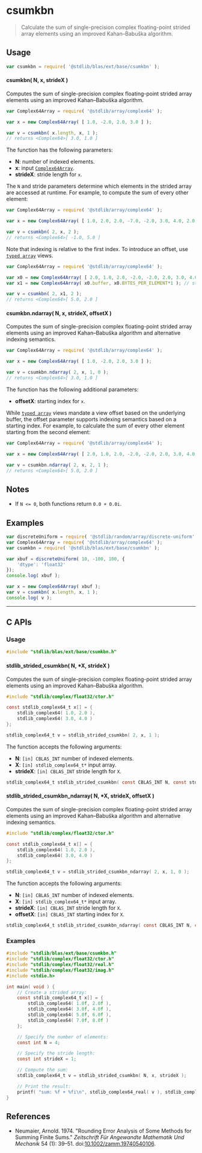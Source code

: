 <!--

@license Apache-2.0

Copyright (c) 2025 The Stdlib Authors.

Licensed under the Apache License, Version 2.0 (the "License");
you may not use this file except in compliance with the License.
You may obtain a copy of the License at

   http://www.apache.org/licenses/LICENSE-2.0

Unless required by applicable law or agreed to in writing, software
distributed under the License is distributed on an "AS IS" BASIS,
WITHOUT WARRANTIES OR CONDITIONS OF ANY KIND, either express or implied.
See the License for the specific language governing permissions and
limitations under the License.

-->

# csumkbn

> Calculate the sum of single-precision complex floating-point strided array elements using an improved Kahan–Babuška algorithm.

<section class="intro">

</section>

<!-- /.intro -->

<section class="usage">

## Usage

```javascript
var csumkbn = require( '@stdlib/blas/ext/base/csumkbn' );
```

#### csumkbn( N, x, strideX )

Computes the sum of single-precision complex floating-point strided array elements using an improved Kahan–Babuška algorithm.

```javascript
var Complex64Array = require( '@stdlib/array/complex64' );

var x = new Complex64Array( [ 1.0, -2.0, 2.0, 3.0 ] );

var v = csumkbn( x.length, x, 1 );
// returns <Complex64>[ 3.0, 1.0 ]
```

The function has the following parameters:

-   **N**: number of indexed elements.
-   **x**: input [`Complex64Array`][@stdlib/array/complex64].
-   **strideX**: stride length for `x`.

The `N` and stride parameters determine which elements in the strided array are accessed at runtime. For example, to compute the sum of every other element:

```javascript
var Complex64Array = require( '@stdlib/array/complex64' );

var x = new Complex64Array( [ 1.0, 2.0, 2.0, -7.0, -2.0, 3.0, 4.0, 2.0 ] );

var v = csumkbn( 2, x, 2 );
// returns <Complex64>[ -1.0, 5.0 ]
```

Note that indexing is relative to the first index. To introduce an offset, use [`typed array`][mdn-typed-array] views.

<!-- eslint-disable stdlib/capitalized-comments -->

```javascript
var Complex64Array = require( '@stdlib/array/complex64' );

var x0 = new Complex64Array( [ 2.0, 1.0, 2.0, -2.0, -2.0, 2.0, 3.0, 4.0 ] );
var x1 = new Complex64Array( x0.buffer, x0.BYTES_PER_ELEMENT*1 ); // start at 2nd element

var v = csumkbn( 2, x1, 2 );
// returns <Complex64>[ 5.0, 2.0 ]
```

#### csumkbn.ndarray( N, x, strideX, offsetX )

Computes the sum of single-precision complex floating-point strided array elements using an improved Kahan–Babuška algorithm and alternative indexing semantics.

```javascript
var Complex64Array = require( '@stdlib/array/complex64' );

var x = new Complex64Array( [ 1.0, -2.0, 2.0, 3.0 ] );

var v = csumkbn.ndarray( 2, x, 1, 0 );
// returns <Complex64>[ 3.0, 1.0 ]
```

The function has the following additional parameters:

-   **offsetX**: starting index for `x`.

While [`typed array`][mdn-typed-array] views mandate a view offset based on the underlying buffer, the offset parameter supports indexing semantics based on a starting index. For example, to calculate the sum of every other element starting from the second element:

```javascript
var Complex64Array = require( '@stdlib/array/complex64' );

var x = new Complex64Array( [ 2.0, 1.0, 2.0, -2.0, -2.0, 2.0, 3.0, 4.0 ] );

var v = csumkbn.ndarray( 2, x, 2, 1 );
// returns <Complex64>[ 5.0, 2.0 ]
```

</section>

<!-- /.usage -->

<section class="notes">

## Notes

-   If `N <= 0`, both functions return `0.0 + 0.0i`.

</section>

<!-- /.notes -->

<section class="examples">

## Examples

<!-- eslint no-undef: "error" -->

```javascript
var discreteUniform = require( '@stdlib/random/array/discrete-uniform' );
var Complex64Array = require( '@stdlib/array/complex64' );
var csumkbn = require( '@stdlib/blas/ext/base/csumkbn' );

var xbuf = discreteUniform( 10, -100, 100, {
    'dtype': 'float32'
});
console.log( xbuf );

var x = new Complex64Array( xbuf );
var v = csumkbn( x.length, x, 1 );
console.log( v );
```

</section>

<!-- /.examples -->

<!-- C interface documentation. -->

* * *

<section class="c">

## C APIs

<!-- Section to include introductory text. Make sure to keep an empty line after the intro `section` element and another before the `/section` close. -->

<section class="intro">

</section>

<!-- /.intro -->

<!-- C usage documentation. -->

<section class="usage">

### Usage

```c
#include "stdlib/blas/ext/base/csumkbn.h"
```

#### stdlib_strided_csumkbn( N, \*X, strideX )

Computes the sum of single-precision complex floating-point strided array elements using an improved Kahan–Babuška algorithm.

```c
#include "stdlib/complex/float32/ctor.h"

const stdlib_complex64_t x[] = {
    stdlib_complex64( 1.0, 2.0 ),
    stdlib_complex64( 3.0, 4.0 )
};

stdlib_complex64_t v = stdlib_strided_csumkbn( 2, x, 1 );
```

The function accepts the following arguments:

-   **N**: `[in] CBLAS_INT` number of indexed elements.
-   **X**: `[in] stdlib_complex64_t*` input array.
-   **strideX**: `[in] CBLAS_INT` stride length for `X`.

```c
stdlib_complex64_t stdlib_strided_csumkbn( const CBLAS_INT N, const stdlib_complex64_t *X, const CBLAS_INT strideX );
```

#### stdlib_strided_csumkbn_ndarray( N, \*X, strideX, offsetX )

Computes the sum of single-precision complex floating-point strided array elements using an improved Kahan–Babuška algorithm and alternative indexing semantics.

```c
#include "stdlib/complex/float32/ctor.h"

const stdlib_complex64_t x[] = {
    stdlib_complex64( 1.0, 2.0 ),
    stdlib_complex64( 3.0, 4.0 )
};

stdlib_complex64_t v = stdlib_strided_csumkbn_ndarray( 2, x, 1, 0 );
```

The function accepts the following arguments:

-   **N**: `[in] CBLAS_INT` number of indexed elements.
-   **X**: `[in] stdlib_complex64_t*` input array.
-   **strideX**: `[in] CBLAS_INT` stride length for `X`.
-   **offsetX**: `[in] CBLAS_INT` starting index for `X`.

```c
stdlib_complex64_t stdlib_strided_csumkbn_ndarray( const CBLAS_INT N, const stdlib_complex64_t *X, const CBLAS_INT strideX, const CBLAS_INT offsetX );
```

</section>

<!-- /.usage -->

<!-- C API usage notes. Make sure to keep an empty line after the `section` element and another before the `/section` close. -->

<section class="notes">

</section>

<!-- /.notes -->

<!-- C API usage examples. -->

<section class="examples">

### Examples

```c
#include "stdlib/blas/ext/base/csumkbn.h"
#include "stdlib/complex/float32/ctor.h"
#include "stdlib/complex/float32/real.h"
#include "stdlib/complex/float32/imag.h"
#include <stdio.h>

int main( void ) {
    // Create a strided array:
    const stdlib_complex64_t x[] = {
        stdlib_complex64( 1.0f, 2.0f ),
        stdlib_complex64( 3.0f, 4.0f ),
        stdlib_complex64( 5.0f, 6.0f ),
        stdlib_complex64( 7.0f, 8.0f )
    };

    // Specify the number of elements:
    const int N = 4;

    // Specify the stride length:
    const int strideX = 1;

    // Compute the sum:
    stdlib_complex64_t v = stdlib_strided_csumkbn( N, x, strideX );

    // Print the result:
    printf( "sum: %f + %fi\n", stdlib_complex64_real( v ), stdlib_complex64_imag( v ) );
}
```

</section>

<!-- /.examples -->

</section>

<!-- /.c -->

<section class="references">

## References

-   Neumaier, Arnold. 1974. "Rounding Error Analysis of Some Methods for Summing Finite Sums." _Zeitschrift Für Angewandte Mathematik Und Mechanik_ 54 (1): 39–51. doi:[10.1002/zamm.19740540106][@neumaier:1974a].

</section>

<!-- /.references -->

<!-- Section for related `stdlib` packages. Do not manually edit this section, as it is automatically populated. -->

<section class="related">

</section>

<!-- /.related -->

<!-- Section for all links. Make sure to keep an empty line after the `section` element and another before the `/section` close. -->

<section class="links">

[@stdlib/array/complex64]: https://github.com/stdlib-js/stdlib/tree/develop/lib/node_modules/%40stdlib/array/complex64

[mdn-typed-array]: https://developer.mozilla.org/en-US/docs/Web/JavaScript/Reference/Global_Objects/TypedArray

[@neumaier:1974a]: https://doi.org/10.1002/zamm.19740540106

</section>

<!-- /.links -->
